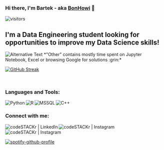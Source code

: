 ### Hi there, I'm Bartek - aka [BonHowi][linkedin] 👋
![visitors](https://visitor-badge.glitch.me/badge?page_id=BonHowi)


## I'm a Data Engineering student looking for opportunities to improve my Data Science skills!



<img src="https://github.com/BonHowi/BonHowi/blob/master/images/codeStats.svg" alt="Alternative Text"/>
*"Other" contains mostly time spent on Jupyter Notebook, Excel or browsing Google for solutions :grin:*

<br />

[![GitHub Streak](http://github-readme-streak-stats.herokuapp.com?user=BonHowi&theme=radical&hide_border=true)](https://git.io/streak-stats)

<br />

### Languages and Tools:

[<img align="left" alt="Python" src="https://img.shields.io/badge/Python-3776AB?style=for-the-badge&logo=python&logoColor=white" />][linkedin]
[<img align="left" alt="R" src="https://img.shields.io/badge/R-276DC3?style=for-the-badge&logo=r&logoColor=white" />][linkedin]
[<img align="left" alt="MSSQL" src="https://img.shields.io/badge/MySQL-00000F?style=for-the-badge&logo=mysql&logoColor=white" />][linkedin]
[<img align="left" alt="C++" src="https://img.shields.io/badge/C%2B%2B-00599C?style=for-the-badge&logo=c%2B%2B&logoColor=white" />][linkedin]

<br />

### Connect with me:

[<img align="left" alt="codeSTACKr | LinkedIn" src="https://img.shields.io/badge/LinkedIn-0077B5?style=for-the-badge&logo=linkedin&logoColor=white" />][linkedin]
[<img align="left" alt="codeSTACKr | Instagram" src="https://img.shields.io/badge/Instagram-E4405F?style=for-the-badge&logo=instagram&logoColor=white" />][instagram]
[<img align="left" alt="codeSTACKr | Instagram" src="https://img.shields.io/badge/Discord-7289DA?style=for-the-badge&logo=discord&logoColor=white" />][discord]

<br />
<br />

[![spotify-github-profile](https://spotify-github-profile.vercel.app/api/view?uid=fcsp2ab2wc0lkmfgmf13xdtcx&cover_image=true&theme=novatorem)](https://spotify-github-profile.vercel.app/api/view?uid=fcsp2ab2wc0lkmfgmf13xdtcx&redirect=true)


[instagram]: https://www.instagram.com/bonhowi/
[linkedin]: https://www.linkedin.com/in/bartoszadamiec/
[discord]: BonJowi#0119

